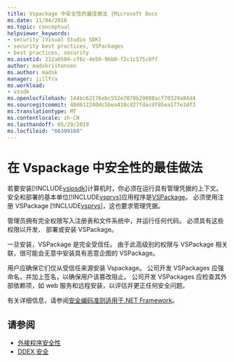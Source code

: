 ```yaml
---
title: Vspackage 中安全性的最佳做法 |Microsoft Docs
ms.date: 11/04/2016
ms.topic: conceptual
helpviewer_keywords:
- security [Visual Studio SDK]
- security best practices, VSPackages
- best practices, security
ms.assetid: 212a0504-cf6c-4e50-96b0-f2c1c575c0ff
author: madskristensen
ms.author: madsk
manager: jillfra
ms.workload:
- vssdk
ms.openlocfilehash: 144bc62176ebc552e7070b29088acf70329a84d4
ms.sourcegitcommit: 40d612240dc5bea418cd27fdacdf85ea177e2df3
ms.translationtype: MT
ms.contentlocale: zh-CN
ms.lasthandoff: 05/29/2019
ms.locfileid: "66309160"
---
```

# <a name="best-practices-for-security-in-vspackages"></a>在 Vspackage 中安全性的最佳做法
若要安装[!INCLUDE[vsipsdk](../../extensibility/includes/vsipsdk_md.md)]计算机时，你必须在运行具有管理凭据的上下文。 安全和部署的基本单位[!INCLUDE[vsprvs](../../code-quality/includes/vsprvs_md.md)]应用程序是[VSPackage](../../extensibility/internals/vspackages.md)。 必须使用注册 VSPackage [!INCLUDE[vsprvs](../../code-quality/includes/vsprvs_md.md)]，这也要求管理凭据。

 管理员拥有完全权限写入注册表和文件系统中，并运行任何代码。 必须具有这些权限以开发、 部署或安装 VSPackage。

 一旦安装，VSPackage 是完全受信任。 由于此高级别的权限与 VSPackage 相关联，很可能会无意中安装具有恶意企图的 VSPackage。

 用户应确保它们仅从受信任来源安装 Vspackage。 公司开发 VSPackages 应强命名，并加上签名，以确保用户该篡改阻止。 公司开发 VSPackages 应检查其外部依赖项，如 web 服务和远程安装，以评估并更正任何安全问题。

 有关详细信息，请参阅[安全编码准则适用于.NET Framework](/previous-versions/visualstudio/visual-studio-2008/d55zzx87(v=vs.90))。

## <a name="see-also"></a>请参阅
- [外接程序安全性](https://msdn.microsoft.com/Library/44a5c651-6246-4310-b371-65378917c799)
- [DDEX 安全](https://msdn.microsoft.com/library/44a52a70-5c98-450e-993d-4a3b32f69ba8)